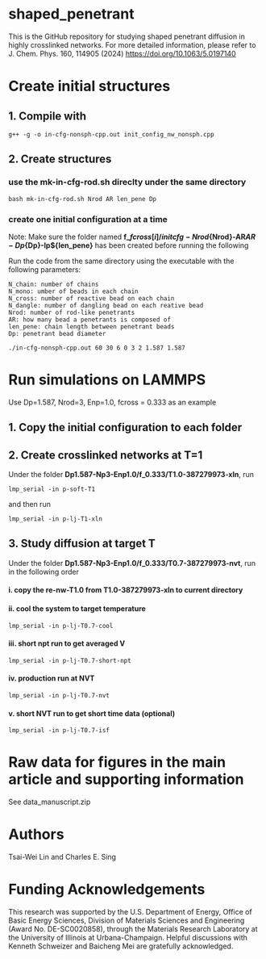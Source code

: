 # shaped_penetrant

This is the GitHub repository for studying shaped penetrant diffusion in highly crosslinked networks. For more detailed information, please refer to J. Chem. Phys. 160, 114905 (2024) https://doi.org/10.1063/5.0197140

# Create initial structures

## 1. Compile with 

```
g++ -g -o in-cfg-nonsph-cpp.out init_config_nw_nonsph.cpp
```

## 2. Create structures

### use the **mk-in-cfg-rod.sh** direclty under the same directory

```
bash mk-in-cfg-rod.sh Nrod AR len_pene Dp
```

### create one initial configuration at a time

Note: Make sure the folder named **f_${fcross[i]}/initcfg-Nrod${Nrod}-AR${AR}-Dp${Dp}-lp${len_pene}** has been created before running the following 

Run the code from the same directory using the executable with the following parameters: 

    N_chain: number of chains
    N_mono: umber of beads in each chain  
    N_cross: number of reactive bead on each chain
    N_dangle: number of dangling bead on each reative bead
    Nrod: number of rod-like penetrants
    AR: how many bead a penetrants is composed of
    len_pene: chain length between penetrant beads
    Dp: penetrant bead diameter

```
./in-cfg-nonsph-cpp.out 60 30 6 0 3 2 1.587 1.587
```

# Run simulations on LAMMPS

Use Dp=1.587, Nrod=3, Enp=1.0, fcross = 0.333 as an example

## 1. Copy the initial configuration to each folder

## 2. Create crosslinked networks at T=1

Under the folder **Dp1.587-Np3-Enp1.0/f_0.333/T1.0-387279973-xln**, run
```
lmp_serial -in p-soft-T1
```
and then run 

```
lmp_serial -in p-lj-T1-xln
```

## 3. Study diffusion at target T
Under the folder **Dp1.587-Np3-Enp1.0/f_0.333/T0.7-387279973-nvt**, run in the following order

#### i. copy the re-nw-T1.0 from T1.0-387279973-xln to current directory

#### ii. cool the system to target temperature

```
lmp_serial -in p-lj-T0.7-cool
```
#### iii. short npt run to get averaged V

```
lmp_serial -in p-lj-T0.7-short-npt
```

#### iv. production run at NVT

```
lmp_serial -in p-lj-T0.7-nvt
```

#### v. short NVT run to get short time data (optional)

```
lmp_serial -in p-lj-T0.7-isf
```

# Raw data for figures in the main article and supporting information

See data_manuscript.zip

# Authors
Tsai-Wei Lin and Charles E. Sing

# Funding Acknowledgements

This research was supported by the U.S. Department of Energy, Office of Basic Energy Sciences, Division of Materials Sciences and Engineering (Award No. DE-SC0020858), through the Materials Research Laboratory at the University of Illinois at Urbana-Champaign. Helpful discussions with Kenneth Schweizer and Baicheng Mei are gratefully acknowledged.

